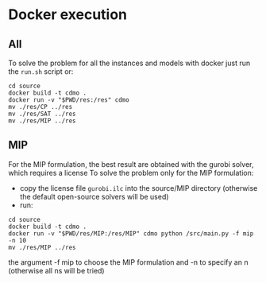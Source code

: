 # Docker execution

## All
To solve the problem for all the instances and models with docker just run the ```run.sh``` script or:
```
cd source
docker build -t cdmo .
docker run -v "$PWD/res:/res" cdmo
mv ./res/CP ../res
mv ./res/SAT ../res
mv ./res/MIP ../res
```

## MIP
For the MIP formulation, the best result are obtained with the gurobi solver, which requires a license
To solve the problem only for the MIP formulation:
- copy the license file ```gurobi.ilc``` into the source/MIP directory (otherwise the default open-source solvers will be used)
- run: 
```
cd source
docker build -t cdmo .
docker run -v "$PWD/res/MIP:/res/MIP" cdmo python /src/main.py -f mip -n 10
mv ./res/MIP ../res
```
the argument -f mip to choose the MIP formulation and -n to specify an n (otherwise all ns will be tried)